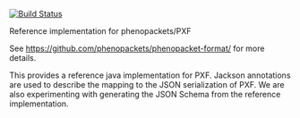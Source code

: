 [![Build Status](https://travis-ci.org/phenopackets/phenopacket-reference-implementation.svg?branch=master)](https://travis-ci.org/phenopackets/phenopacket-reference-implementation)

Reference implementation for phenopackets/PXF

See https://github.com/phenopackets/phenopacket-format/ for more details.

This provides a reference java implementation for PXF. Jackson
annotations are used to describe the mapping to the JSON serialization
of PXF. We are also experimenting with generating the JSON Schema from
the reference implementation.
